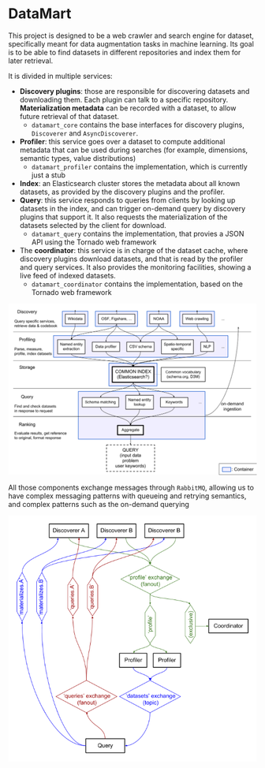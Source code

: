 DataMart
========

This project is designed to be a web crawler and search engine for dataset, specifically meant for data augmentation tasks in machine learning. Its goal is to be able to find datasets in different repositories and index them for later retrieval.

It is divided in multiple services:

* **Discovery plugins**: those are responsible for discovering datasets and downloading them. Each plugin can talk to a specific repository. **Materialization metadata** can be recorded with a dataset, to allow future retrieval of that dataset.
  * `datamart_core` contains the base interfaces for discovery plugins, `Discoverer` and `AsyncDiscoverer`.
* **Profiler**: this service goes over a dataset to compute additional metadata that can be used during searches (for example, dimensions, semantic types, value distributions)
  * `datamart_profiler` contains the implementation, which is currently just a stub
* **Index**: an Elasticsearch cluster stores the metadata about all known datasets, as provided by the discovery plugins and the profiler.
* **Query**: this service responds to queries from clients by looking up datasets in the index, and can trigger on-demand query by discovery plugins that support it. It also requests the materialization of the datasets selected by the client for download.
  * `datamart_query` contains the implementation, that provies a JSON API using the Tornado web framework
* The **coordinator**: this service is in charge of the dataset cache, where discovery plugins download datasets, and that is read by the profiler and query services. It also provides the monitoring facilities, showing a live feed of indexed datasets.
  * `datamart_coordinator` contains the implementation, based on the Tornado web framework

![DataMart Architecture](architecture.png)

All those components exchange messages through `RabbitMQ`, allowing us to have complex messaging patterns with queueing and retrying semantics, and complex patterns such as the on-demand querying

![AMQP Overview](amqp.png)
